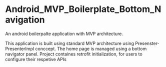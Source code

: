 # Android_MVP_Boilerplate_Bottom_Navigation
An android  boilerpalte application with MVP architecture. 

This application is built using standard MVP architecture using Presenster-PresenterImpl conccept. 
The home page is managed using a bottom navigator panel. 
Project containes retrofit initialization, for users to configure their respetive APIs
